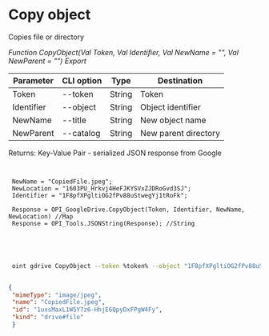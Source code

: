 ﻿---
sidebar_position: 7
---

# Copy object
 Copies file or directory


*Function CopyObject(Val Token, Val Identifier, Val NewName = "", Val NewParent = "") Export*

 | Parameter | CLI option | Type | Destination |
 |-|-|-|-|
 | Token | --token | String | Token |
 | Identifier | --object | String | Object identifier |
 | NewName | --title | String | New object name |
 | NewParent | --catalog | String | New parent directory |

 
 Returns: Key-Value Pair - serialized JSON response from Google

```bsl title="Code example"
	
 
 NewName = "CopiedFile.jpeg";
 NewLocation = "1603PU_Hrkvj4HeFJKYSVxZJDRoGvd3SJ";
 Identifier = "1F8pfXPgltiOG2fPv88uStwegYj1tRoFk";
 
 Response = OPI_GoogleDrive.CopyObject(Token, Identifier, NewName, NewLocation) //Map
 Response = OPI_Tools.JSONString(Response); //String
 

	
```

```sh title="CLI command example"
 
 oint gdrive CopyObject --token %token% --object "1F8pfXPgltiOG2fPv88uStwegYj1tRoFk" --title "CopiedFile.jpeg" --catalog %catalog%


```


```json title="Result"

{
 "mimeType": "image/jpeg",
 "name": "CopiedFile.jpeg",
 "id": "1uxsMaxL1W5Y7z6-HhjE6QpyDxFPgW4Fy",
 "kind": "drive#file"
 }

```
